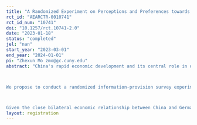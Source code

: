 ```yaml
---
title: "A Randomized Experiment on Perceptions and Preferences towards Chinese Foreign Investments in Germany"
rct_id: "AEARCTR-0010741"
rct_id_num: "10741"
doi: "10.1257/rct.10741-2.0"
date: "2023-01-18"
status: "completed"
jel: "nan"
start_year: "2023-03-01"
end_year: "2024-01-01"
pi: "Zhexun Mo zmo@gc.cuny.edu"
abstract: "China's rapid economic development and its central role in driving globalization have significantly expanded its economic ties with the European Union (EU) over the past few decades. However, in recent years, geopolitical tensions have raised concerns within the EU about whether to further strengthen investment ties with China. This project focuses on a crucial aspect of these economic relations: Foreign Direct Investments (FDI) between China and Germany, one of China's largest investment partners within the EU.

We propose to conduct a randomized information-provision survey experiment to gauge the German public’s opinions on inward Chinese FDIs in Germany. This study will first investigate whether there are significant misperceptions among the German public regarding the actual figures and current status of Chinese FDIs in Germany. Secondly, we will examine the contrasting causal effects of negative and positive narratives about Chinese FDIs versus factual information of Chinese FDIs in Germany on shaping preferences towards these investments.

Given the close bilateral economic relationship between China and Germany, it is equally important to understand Chinese perceptions of German investments. Therefore, we will conduct an auxiliary survey experiment in China to measure the Chinese public's attitudes towards German FDIs in China. Given the relatively favorable portrayal of German investments in China, we aim to observe if there is a significant discrepancy in mutual perceptions of the economic benefits or threats posed by each other."
layout: registration
---
```


